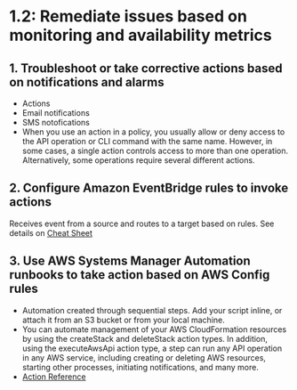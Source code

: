 # 1.2: Remediate issues based on monitoring and availability metrics

## 1. Troubleshoot or take corrective actions based on notifications and alarms

- Actions
- Email notifications
- SMS notofications
- When you use an action in a policy, you usually allow or deny access to the API operation or CLI command with the same name. However, in some cases, a single action controls access to more than one operation. Alternatively, some operations require several different actions.

## 2. Configure Amazon EventBridge rules to invoke actions

Receives event from a source and routes to a target based on rules. See details on [Cheat Sheet](../../Files/AWS_CheatSheet.docx)

## 3. Use AWS Systems Manager Automation runbooks to take action based on AWS Config rules

- Automation created through sequential steps. Add your script inline, or attach it from an S3 bucket or from your local machine.
- You can automate management of your AWS CloudFormation resources by using the createStack and deleteStack action types. In addition, using the executeAwsApi action type, a step can run any API operation in any AWS service, including creating or deleting AWS resources, starting other processes, initiating notifications, and many more.
- [Action Reference](https://docs.aws.amazon.com/systems-manager/latest/userguide/automation-actions.html)
